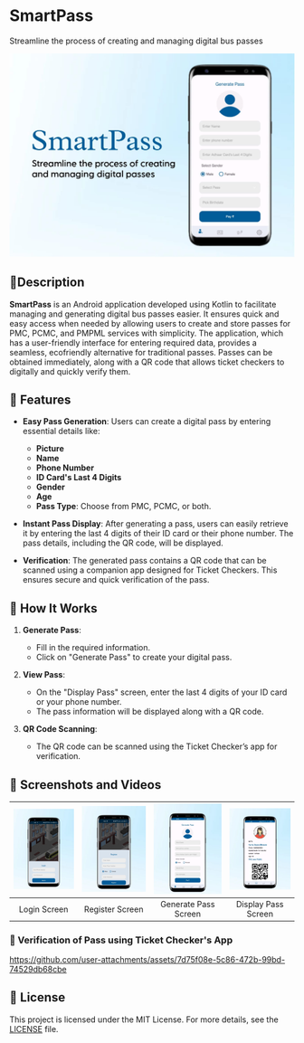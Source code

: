 # SmartPass 
Streamline the process of creating and managing digital bus passes

![cover](https://github.com/swarBhosale05/SmartPass/blob/master/media/cover.jpg)

## 📜Description 


**SmartPass** is an Android application developed using Kotlin to facilitate managing and generating digital bus passes easier. It ensures quick and easy access when needed by allowing users to create and store passes for PMC, PCMC, and PMPML services with simplicity. The application, which has a user-friendly interface for entering required data, provides a seamless, ecofriendly alternative for traditional passes. Passes can be obtained immediately, along with a QR code that allows ticket checkers to digitally and quickly verify them.


## 📱 Features

- **Easy Pass Generation**: Users can create a digital pass by entering essential details like:
  - **Picture**
  - **Name**
  - **Phone Number**
  - **ID Card's Last 4 Digits**
  - **Gender**
  - **Age**
  - **Pass Type**: Choose from PMC, PCMC, or both.

- **Instant Pass Display**: After generating a pass, users can easily retrieve it by entering the last 4 digits of their ID card or their phone number. The pass details, including the QR code, will be displayed.

- **Verification**: The generated pass contains a QR code that can be scanned using a companion app designed for Ticket Checkers. This ensures secure and quick verification of the pass.

## 🚀 How It Works

1. **Generate Pass**: 
   - Fill in the required information.
   - Click on "Generate Pass" to create your digital pass.

2. **View Pass**:
   - On the "Display Pass" screen, enter the last 4 digits of your ID card or your phone number.
   - The pass information will be displayed along with a QR code.

3. **QR Code Scanning**:
   - The QR code can be scanned using the Ticket Checker’s app for verification.


## 📸 Screenshots and Videos

| ![Login Screen](https://github.com/swarBhosale05/SmartPass/blob/master/media/login.jpg) | ![Register Screen](https://github.com/swarBhosale05/SmartPass/blob/master/media/register.jpg) | ![Generate Pass Screen](https://github.com/swarBhosale05/SmartPass/blob/master/media/generate.jpg) | ![Display Pass Screen](https://github.com/swarBhosale05/SmartPass/blob/master/media/display.jpg) |
|:---:|:---:|:---:|:---:|
| Login Screen | Register Screen | Generate Pass Screen | Display Pass Screen |

### 🎥 Verification of Pass using Ticket Checker's App

https://github.com/user-attachments/assets/7d75f08e-5c86-472b-99bd-74529db68cbe

## 📄 License
This project is licensed under the MIT License. For more details, see the [LICENSE](LICENSE) file.



